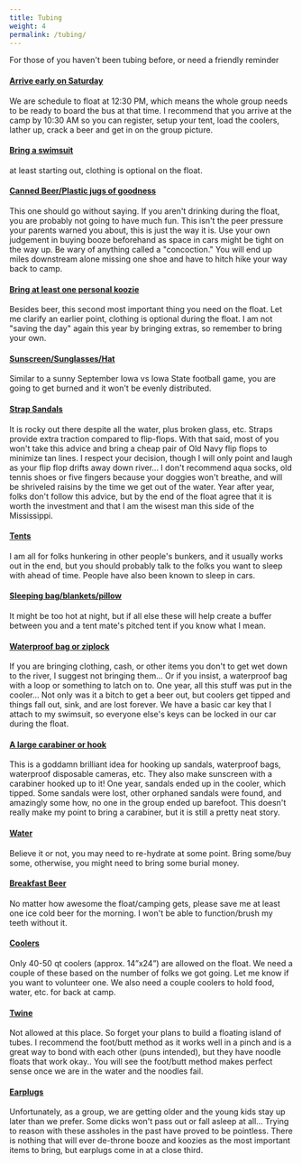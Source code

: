 ```yaml
---
title: Tubing
weight: 4
permalink: /tubing/
---
```

<p>For those of you haven't been tubing before, or need a friendly reminder</p>
<div class="panel-group" id="accordion" role="tablist" aria-multiselectable="true">
  <div class="panel panel-default">
    <div class="panel-heading" role="tab" id="headingZero">
      <h4 class="panel-title">
        <a role="button" data-toggle="collapse" data-parent="#accordion" href="#collapseZero" aria-expanded="true" aria-controls="collapseZero">
          Arrive early on Saturday
        </a>
      </h4>
    </div>
    <div id="collapseZero" class="panel-collapse collapse" role="tabpanel" aria-labelledby="headingZero">
      <div class="panel-body">
        We are schedule to float at 12:30 PM, which means the whole group needs to be ready to board the bus at that time. I recommend that you arrive at the camp by 10:30 AM so you can register, setup your tent, load the coolers, lather up, crack a beer and get in on the group picture.
      </div>
    </div>
  </div>
  <div class="panel panel-default">
    <div class="panel-heading" role="tab" id="headingOne">
      <h4 class="panel-title">
        <a role="button" data-toggle="collapse" data-parent="#accordion" href="#collapseOne" aria-expanded="true" aria-controls="collapseOne">
          Bring a swimsuit
        </a>
      </h4>
    </div>
    <div id="collapseOne" class="panel-collapse collapse" role="tabpanel" aria-labelledby="headingOne">
      <div class="panel-body">
        at least starting out, clothing is optional on the float.
      </div>
    </div>
  </div>
  <div class="panel panel-danger">
    <div class="panel-heading" role="tab" id="headingTwo">
      <h4 class="panel-title">
        <a class="collapsed" role="button" data-toggle="collapse" data-parent="#accordion" href="#collapseTwo" aria-expanded="false" aria-controls="collapseTwo">
          Canned Beer/Plastic jugs of goodness
        </a>
      </h4>
    </div>
    <div id="collapseTwo" class="panel-collapse collapse" role="tabpanel" aria-labelledby="headingTwo">
      <div class="panel-body">
        This one should go without saying. If you aren't drinking during the float, you are probably not going to have much fun. This isn't the peer pressure your parents warned you about, this is just the way it is. Use your own judgement in buying booze beforehand as space in cars might be tight on the way up. Be wary of anything called a "concoction." You will end up miles downstream alone missing one shoe and have to hitch hike your way back to camp.
      </div>
    </div>
  </div>
  <div class="panel panel-danger">
    <div class="panel-heading" role="tab" id="headingThree">
      <h4 class="panel-title">
        <a class="collapsed" role="button" data-toggle="collapse" data-parent="#accordion" href="#collapseThree" aria-expanded="false" aria-controls="collapseThree">
          Bring at least one personal koozie
        </a>
      </h4>
    </div>
    <div id="collapseThree" class="panel-collapse collapse" role="tabpanel" aria-labelledby="headingThree">
      <div class="panel-body">
        Besides beer, this second most important thing you need on the float. Let me clarify an earlier point, clothing is optional during the float. I am not "saving the day" again this year by bringing extras, so remember to bring your own.
      </div>
    </div>
  </div>
  <div class="panel panel-default">
    <div class="panel-heading" role="tab" id="headingFour">
      <h4 class="panel-title">
        <a role="button" data-toggle="collapse" data-parent="#accordion" href="#collapseFour" aria-expanded="true" aria-controls="collapseFour">
          Sunscreen/Sunglasses/Hat
        </a>
      </h4>
    </div>
    <div id="collapseFour" class="panel-collapse collapse" role="tabpanel" aria-labelledby="headingFour">
      <div class="panel-body">
        Similar to a sunny September Iowa vs Iowa State football game, you are going to get burned and it won't be evenly distributed.
      </div>
    </div>
  </div>
  <div class="panel panel-default">
    <div class="panel-heading" role="tab" id="headingFive">
      <h4 class="panel-title">
        <a class="collapsed" role="button" data-toggle="collapse" data-parent="#accordion" href="#collapseFive" aria-expanded="false" aria-controls="collapseFive">
          Strap Sandals
        </a>
      </h4>
    </div>
    <div id="collapseFive" class="panel-collapse collapse" role="tabpanel" aria-labelledby="headingFive">
      <div class="panel-body">
        It is rocky out there despite all the water, plus broken glass, etc. Straps provide extra traction compared to flip-flops. With that said, most of you won't take this advice and bring a cheap pair of Old Navy flip flops to minimize tan lines. I respect your decision, though I will only point and laugh as your flip flop drifts away down river... I don't recommend aqua socks, old tennis shoes or five fingers because your doggies won't breathe, and will be shriveled raisins by the time we get out of the water. Year after year, folks don't follow this advice, but by the end of the float agree that it is worth the investment and that I am the wisest man this side of the Mississippi.
      </div>
    </div>
  </div>
  <div class="panel panel-default">
    <div class="panel-heading" role="tab" id="headingSix">
      <h4 class="panel-title">
        <a class="collapsed" role="button" data-toggle="collapse" data-parent="#accordion" href="#collapseSix" aria-expanded="false" aria-controls="collapseSix">
          Tents
        </a>
      </h4>
    </div>
    <div id="collapseSix" class="panel-collapse collapse" role="tabpanel" aria-labelledby="headingSix">
      <div class="panel-body">
        I am all for folks hunkering in other people's bunkers, and it usually works out in the end, but you should probably talk to the folks you want to sleep with ahead of time. People have also been known to sleep in cars.
      </div>
    </div>
  </div>
  <div class="panel panel-default">
    <div class="panel-heading" role="tab" id="headingSeven">
      <h4 class="panel-title">
        <a role="button" data-toggle="collapse" data-parent="#accordion" href="#collapseSeven" aria-expanded="true" aria-controls="collapseSeven">
          Sleeping bag/blankets/pillow
        </a>
      </h4>
    </div>
    <div id="collapseSeven" class="panel-collapse collapse" role="tabpanel" aria-labelledby="headingSeven">
      <div class="panel-body">
        It might be too hot at night, but if all else these will help create a buffer between you and a tent mate's pitched tent if you know what I mean.
      </div>
    </div>
  </div>
  <div class="panel panel-default">
    <div class="panel-heading" role="tab" id="headingEight">
      <h4 class="panel-title">
        <a class="collapsed" role="button" data-toggle="collapse" data-parent="#accordion" href="#collapseEight" aria-expanded="false" aria-controls="collapseEight">
          Waterproof bag or ziplock
        </a>
      </h4>
    </div>
    <div id="collapseEight" class="panel-collapse collapse" role="tabpanel" aria-labelledby="headingEight">
      <div class="panel-body">
        If you are bringing clothing, cash, or other items you don't to get wet down to the river, I suggest not bringing them... Or if you insist, a waterproof bag with a loop or something to latch on to. One year, all this stuff was put in the cooler... Not only was it a bitch to get a beer out, but coolers get tipped and things fall out, sink, and are lost forever. We have a basic car key that I attach to my swimsuit, so everyone else's keys can be locked in our car during the float.
      </div>
    </div>
  </div>
  <div class="panel panel-default">
    <div class="panel-heading" role="tab" id="headingNine">
      <h4 class="panel-title">
        <a class="collapsed" role="button" data-toggle="collapse" data-parent="#accordion" href="#collapseNine" aria-expanded="false" aria-controls="collapseNine">
          A large carabiner or hook
        </a>
      </h4>
    </div>
    <div id="collapseNine" class="panel-collapse collapse" role="tabpanel" aria-labelledby="headingNine">
      <div class="panel-body">
        This is a goddamn brilliant idea for hooking up sandals, waterproof bags, waterproof disposable cameras, etc. They also make sunscreen with a carabiner hooked up to it! One year, sandals ended up in the cooler, which tipped. Some sandals were lost, other orphaned sandals were found, and amazingly some how, no one in the group ended up barefoot. This doesn't really make my point to bring a carabiner, but it is still a pretty neat story.
      </div>
    </div>
  </div>
  <div class="panel panel-default">
    <div class="panel-heading" role="tab" id="headingTen">
      <h4 class="panel-title">
        <a role="button" data-toggle="collapse" data-parent="#accordion" href="#collapseTen" aria-expanded="true" aria-controls="collapseTen">
          Water
        </a>
      </h4>
    </div>
    <div id="collapseTen" class="panel-collapse collapse" role="tabpanel" aria-labelledby="headingTen">
      <div class="panel-body">
         Believe it or not, you may need to re-hydrate at some point. Bring some/buy some, otherwise, you might need to bring some burial money.
      </div>
    </div>
  </div>
  <div class="panel panel-default">
    <div class="panel-heading" role="tab" id="headingEleven">
      <h4 class="panel-title">
        <a class="collapsed" role="button" data-toggle="collapse" data-parent="#accordion" href="#collapseEleven" aria-expanded="false" aria-controls="collapseEleven">
          Breakfast Beer
        </a>
      </h4>
    </div>
    <div id="collapseEleven" class="panel-collapse collapse" role="tabpanel" aria-labelledby="headingEleven">
      <div class="panel-body">
        No matter how awesome the float/camping gets, please save me at least one ice cold beer for the morning. I won't be able to function/brush my teeth without it.
      </div>
    </div>
  </div>
  <div class="panel panel-default">
    <div class="panel-heading" role="tab" id="headingTwelve">
      <h4 class="panel-title">
        <a class="collapsed" role="button" data-toggle="collapse" data-parent="#accordion" href="#collapseTwelve" aria-expanded="false" aria-controls="collapseTwelve">
          Coolers
        </a>
      </h4>
    </div>
    <div id="collapseTwelve" class="panel-collapse collapse" role="tabpanel" aria-labelledby="headingTwelve">
      <div class="panel-body">
        Only 40-50 qt coolers (approx. 14”x24”) are allowed on the float. We need a couple of these based on the number of folks we got going. Let me know if you want to volunteer one. We also need a couple coolers to hold food, water, etc. for back at camp.
      </div>
    </div>
  </div>
  <div class="panel panel-default">
    <div class="panel-heading" role="tab" id="headingThirteen">
      <h4 class="panel-title">
        <a class="collapsed" role="button" data-toggle="collapse" data-parent="#accordion" href="#collapseThirteen" aria-expanded="false" aria-controls="collapseThirteen">
          Twine
        </a>
      </h4>
    </div>
    <div id="collapseThirteen" class="panel-collapse collapse" role="tabpanel" aria-labelledby="headingThirteen">
      <div class="panel-body">
        Not allowed at this place. So forget your plans to build a floating island of tubes. I recommend the foot/butt method as it works well in a pinch and is a great way to bond with each other (puns intended), but they have noodle floats that work okay.. You will see the foot/butt method makes perfect sense once we are in the water and the noodles fail.
      </div>
    </div>
  </div>
  <div class="panel panel-warning">
    <div class="panel-heading" role="tab" id="headingFourteen">
      <h4 class="panel-title">
        <a class="collapsed" role="button" data-toggle="collapse" data-parent="#accordion" href="#collapseFourteen" aria-expanded="false" aria-controls="collapseFourteen">
          Earplugs
        </a>
      </h4>
    </div>
    <div id="collapseFourteen" class="panel-collapse collapse" role="tabpanel" aria-labelledby="headingFourteen">
      <div class="panel-body">
        Unfortunately, as a group, we are getting older and the young kids stay up later than we prefer. Some dicks won't pass out or fall asleep at all... Trying to reason with these assholes in the past have proved to be pointless. There is nothing that will ever de-throne booze and koozies as the most important items to bring, but earplugs come in at a close third.
      </div>
    </div>
  </div>
</div>
